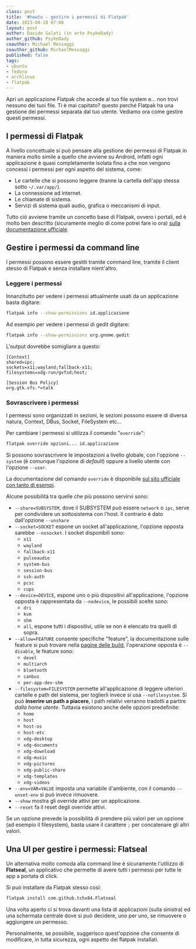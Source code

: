 ```yaml
---
class: post
title: '#howto - gestire i permessi di Flatpak'
date: 2023-08-18 07:00
layout: post
author: Davide Galati (in arte PsykeDady)
author_github: PsykeDady
coauthor: Michael Messaggi 
coauthor_github: MichaelMessaggi
published: false
tags:
- ubuntu
- fedora
- archlinux
- flatpak
---
```


Apri un applicazione Flatpak che accede al tuo file system e... non trovi nessuno dei tuoi file. Ti è mai capitato? questo perché Flatpak ha una gestione dei permessi separata dal tuo utente.
Vediamo ora come gestire questi permessi.

## I permessi di Flatpak

A livello concettuale si può pensare alla gestione dei permessi di Flatpak in maniera molto simile a quello che avviene su Android, infatti ogni applicazione è quasi completamente isolata fino a che non vengono concessi i permessi per ogni aspetto del sistema, come:

- Le cartelle che si possono leggere (tranne la cartella dell'app stessa sotto `~/.var/app/`).
- La connessione ad internet.
- Le chiamate di sistema.
- Servizi di sistema quali audio, grafica o meccanismi di input.

Tutto ciò avviene tramite un concetto base di Flatpak, ovvero i portali, ed è molto ben descritto (sicuramente meglio di come potrei fare io ora) [sulla documentazione ufficiale](https://docs.flatpak.org/en/latest/sandbox-permissions.html).

## Gestire i permessi da command line

I permessi possono essere gestiti tramite command line, tramite il client stesso di Flatpak e senza installare nient'altro.

### Leggere i permessi

Innanzitutto per vedere i permessi attualmente usati da un applicazione basta digitare: 

```bash
flatpak info --show-permissions id.applicazione
```

Ad esempio per vedere i permessi di gedit digitare:

```bash
flatpak info --show-permissions org.gnome.gedit 
```

L'output dovrebbe somigliare a questo:

```plain
[Context]
shared=ipc;
sockets=x11;wayland;fallback-x11;
filesystems=xdg-run/gvfsd;host;

[Session Bus Policy]
org.gtk.vfs.*=talk
```

### Sovrascrivere i permessi

I permessi sono organizzati in sezioni, le sezioni possono essere di diversa natura, Context, DBus, Socket, FileSystem etc...

Per cambiare i permessi si utilizza il comando "`override`":

```bash
flatpak override opzioni... id.applicazione
```

Si possono sovrascrivere le impostazioni a livello globale, con l'opzione `--system` (è comunque l'opzione di *default*) oppure a livello utente con l'opzione `--user`.

La documentazione del comando `override` è disponibile [sul sito ufficiale con tanto di esempi](https://docs.flatpak.org/en/latest/flatpak-command-reference.html?highlight=override#flatpak-override). 

Alcune possibilità tra quelle che più possono servirvi sono: 

- `--share=SUBSYSTEM`, dove il SUBSYSTEM può essere `network` o `ipc`, serve per condividere un sottosistema con l'host. Il contrario è dato dall'opzione `--unshare`
- `--socket=SOCKET` espone un socket all'applicazione, l'opzione opposta sarebbe `--nosocket`. I socket disponibili sono: 
  - `x11`
  - `wayland`
  - `fallback-x11`
  - `pulseaudio`
  - `system-bus`
  - `session-bus`
  - `ssh-auth`
  - `pcsc`
  - `cups`
- `--device=DEVICE`, espone uno o più dispositivi all'applicazione, l'opzione opposta è rappresentata da `--nodevice`, le possibili scelte sono:
  - `dri`
  - `kvm`
  - `shm`
  - `all`, espone tutti i dispositivi, utile se non è elencato tra quelli di sopra.
- `--allow=FEATURE` consente specifiche "feature", la documentazione sulle feature si può trovare nella [pagine delle build](https://docs.flatpak.org/en/latest/flatpak-command-reference.html?highlight=override#flatpak-build-finish), l'operazione opposta è `--disable`, le feature sono: 
  - `devel`
  - `multiarch`
  - `bluetooth`
  - `canbus`
  - `per-app-dev-shm`
- `--filesystem=FILESYSTEM` permette all'applicazione di leggere ulteriori cartelle e path del sistema, per toglierli invece si usa `--nofilesystem`. Si può **inserire un path a piacere**, i path relativi verranno tradotti a partire *dalla home utente*. Tuttavia esistono anche delle opzioni predefinite: 
  - `home`
  - `host`
  - `host-os`
  - `host-etc`
  - `xdg-desktop`
  - `xdg-documents`
  - `xdg-download`
  - `xdg-music`
  - `xdg-pictures`
  - `xdg-public-share`
  - `xdg-templates`
  - `xdg-videos`
- `--env=VAR=VALUE` imposta una variabile d'ambiente, con il comando `--unset-env` si può invece rimuovere.
- `--show` mostra gli override attivi per un applicazione.
- `--reset` fa il reset degli override attivi.

Se un opzione prevede la possibilità di prendere più valori per un opzione (ad esempio il filesystem), basta usare il carattere `;` per concatenare gli altri valori.

## Una UI per gestire i permessi: Flatseal

Un alternativa molto comoda alla command line è sicuramente l'utilizzo di **Flatseal**, un applicativo che permette di avere tutti i permessi per tutte le app a portata di click. 

Si può installare da Flatpak stesso così: 

```bash
flatpak install com.github.tchx84.Flatseal
```

Una volta aperto ci si trova davanti una lista di applicazioni (sulla sinistra) ed una schermata centrale dove si può decidere, uno per uno, se rimuovere o aggiungere un permesso.

Personalmente, se possibile, suggerisco quest'opzione che consente di modificare, in tutta sicurezza, ogni aspetto dei flatpak installati.
